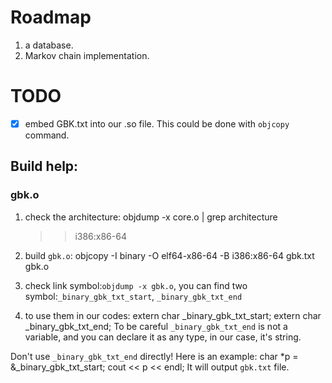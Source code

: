 # Roadmap
1. a database.
2. Markov chain implementation.

# TODO
- [x] embed GBK.txt into our .so file.
This could be done with `objcopy` command.

## Build help:
### gbk.o
1. check the architecture:
    objdump -x core.o | grep architecture
    >> i386:x86-64

2. build `gbk.o`:
    objcopy -I binary -O elf64-x86-64 -B i386:x86-64 gbk.txt gbk.o

3. check link symbol:`objdump -x gbk.o`, you can find two symbol:`_binary_gbk_txt_start`, `_binary_gbk_txt_end`
4. to use them in our codes:
    extern char _binary_gbk_txt_start;
    extern char _binary_gbk_txt_end;
To be careful `_binary_gbk_txt_end` is not a variable, and you can declare it as any type, in our case, it's string.

Don't use `_binary_gbk_txt_end` directly! Here is an example:
    char *p = &_binary_gbk_txt_start;
    cout << p << endl;
It will output `gbk.txt` file.

